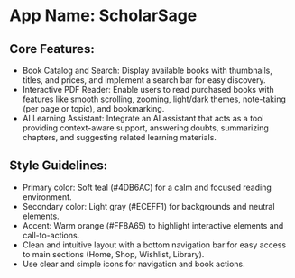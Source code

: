 # **App Name**: ScholarSage

## Core Features:

- Book Catalog and Search: Display available books with thumbnails, titles, and prices, and implement a search bar for easy discovery.
- Interactive PDF Reader: Enable users to read purchased books with features like smooth scrolling, zooming, light/dark themes, note-taking (per page or topic), and bookmarking.
- AI Learning Assistant: Integrate an AI assistant that acts as a tool providing context-aware support, answering doubts, summarizing chapters, and suggesting related learning materials.

## Style Guidelines:

- Primary color: Soft teal (#4DB6AC) for a calm and focused reading environment.
- Secondary color: Light gray (#ECEFF1) for backgrounds and neutral elements.
- Accent: Warm orange (#FF8A65) to highlight interactive elements and call-to-actions.
- Clean and intuitive layout with a bottom navigation bar for easy access to main sections (Home, Shop, Wishlist, Library).
- Use clear and simple icons for navigation and book actions.